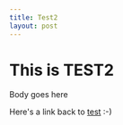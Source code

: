 ```yaml
---
title: Test2
layout: post
---
```


# This is TEST2

Body goes here

Here's a link back to [test](test.html) :-)